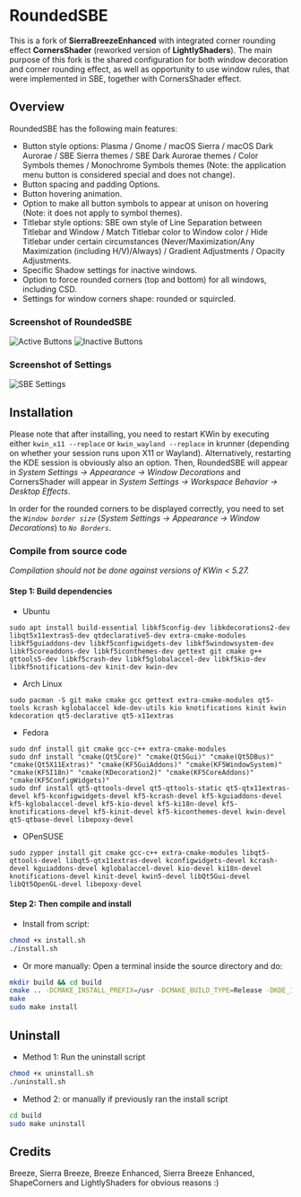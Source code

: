 # RoundedSBE

This is a fork of **SierraBreezeEnhanced** with integrated corner rounding effect **CornersShader** (reworked version of **LightlyShaders**). The main purpose of this fork is the shared configuration for both window decoration and corner rounding effect, as well as opportunity to use window rules, that were implemented in SBE, together with CornersShader effect.

## Overview

RoundedSBE has the following main features:

 * Button style options: Plasma / Gnome / macOS Sierra / macOS Dark Aurorae / SBE Sierra themes / SBE Dark Aurorae themes / Color Symbols themes / Monochrome Symbols themes (Note: the application menu button is considered special and does not change).
 * Button spacing and padding Options.
 * Button hovering animation.
 * Option to make all button symbols to appear at unison on hovering (Note: it does not apply to symbol themes).
 * Titlebar style options: SBE own style of Line Separation between Titlebar and Window / Match Titlebar color to Window color / Hide Titlebar under certain circumstances (Never/Maximization/Any Maximization (including H/V)/Always) / Gradient Adjustments / Opacity Adjustments.
 * Specific Shadow settings for inactive windows.
 * Option to force rounded corners (top and bottom) for all windows, including CSD.
 * Settings for window corners shape: rounded or squircled.
 
 
### Screenshot of RoundedSBE


![Active Buttons](screenshots/ActiveButtons.gif?raw=true "Active Buttons")
![Inactive Buttons](screenshots/InactiveButtons.gif?raw=true "Inactive Buttons")


### Screenshot of Settings


![SBE Settings](screenshots/SBE_settings.png?raw=true "SBE Settings")


## Installation

Please note that after installing, you need to restart KWin by executing either `kwin_x11 --replace` or `kwin_wayland --replace` in krunner (depending on whether your session runs upon X11 or Wayland). Alternatively, restarting the KDE session is obviously also an option. Then, RoundedSBE will appear in *System Settings &rarr; Appearance &rarr; Window Decorations* and CornersShader will appear in *System Settings &rarr; Workspace Behavior &rarr; Desktop Effects*.

In order for the rounded corners to be displayed correctly, you need to set the *`Window border size`* (*System Settings &rarr; Appearance &rarr; Window Decorations*) to *`No Borders`*.

### Compile from source code
*Compilation should not be done against versions of KWin < 5.27.*

#### Step 1: Build dependencies
- Ubuntu
``` shell
sudo apt install build-essential libkf5config-dev libkdecorations2-dev libqt5x11extras5-dev qtdeclarative5-dev extra-cmake-modules libkf5guiaddons-dev libkf5configwidgets-dev libkf5windowsystem-dev libkf5coreaddons-dev libkf5iconthemes-dev gettext git cmake g++ qttools5-dev libkf5crash-dev libkf5globalaccel-dev libkf5kio-dev libkf5notifications-dev kinit-dev kwin-dev 
```
- Arch Linux
``` shell
sudo pacman -S git make cmake gcc gettext extra-cmake-modules qt5-tools kcrash kglobalaccel kde-dev-utils kio knotifications kinit kwin kdecoration qt5-declarative qt5-x11extras
```
- Fedora
``` shell
sudo dnf install git cmake gcc-c++ extra-cmake-modules
sudo dnf install "cmake(Qt5Core)" "cmake(Qt5Gui)" "cmake(Qt5DBus)" "cmake(Qt5X11Extras)" "cmake(KF5GuiAddons)" "cmake(KF5WindowSystem)" "cmake(KF5I18n)" "cmake(KDecoration2)" "cmake(KF5CoreAddons)" "cmake(KF5ConfigWidgets)"
sudo dnf install qt5-qttools-devel qt5-qttools-static qt5-qtx11extras-devel kf5-kconfigwidgets-devel kf5-kcrash-devel kf5-kguiaddons-devel kf5-kglobalaccel-devel kf5-kio-devel kf5-ki18n-devel kf5-knotifications-devel kf5-kinit-devel kf5-kiconthemes-devel kwin-devel qt5-qtbase-devel libepoxy-devel
```
- OPenSUSE
``` shell
sudo zypper install git cmake gcc-c++ extra-cmake-modules libqt5-qttools-devel libqt5-qtx11extras-devel kconfigwidgets-devel kcrash-devel kguiaddons-devel kglobalaccel-devel kio-devel ki18n-devel knotifications-devel kinit-devel kwin5-devel libQt5Gui-devel libQt5OpenGL-devel libepoxy-devel
```

#### Step 2: Then compile and install
- Install from script:
```sh
chmod +x install.sh
./install.sh
```
- Or more manually:
Open a terminal inside the source directory and do:
```sh
mkdir build && cd build
cmake .. -DCMAKE_INSTALL_PREFIX=/usr -DCMAKE_BUILD_TYPE=Release -DKDE_INSTALL_LIBDIR=lib -DBUILD_TESTING=OFF -DKDE_INSTALL_USE_QT_SYS_PATHS=ON
make
sudo make install
```


## Uninstall

- Method 1: Run the uninstall script
```sh
chmod +x uninstall.sh
./uninstall.sh
```
- Method 2: or manually if previously ran the install script
```sh
cd build
sudo make uninstall
```


## Credits
Breeze, Sierra Breeze, Breeze Enhanced, Sierra Breeze Enhanced, ShapeCorners and LightlyShaders for obvious reasons :)
